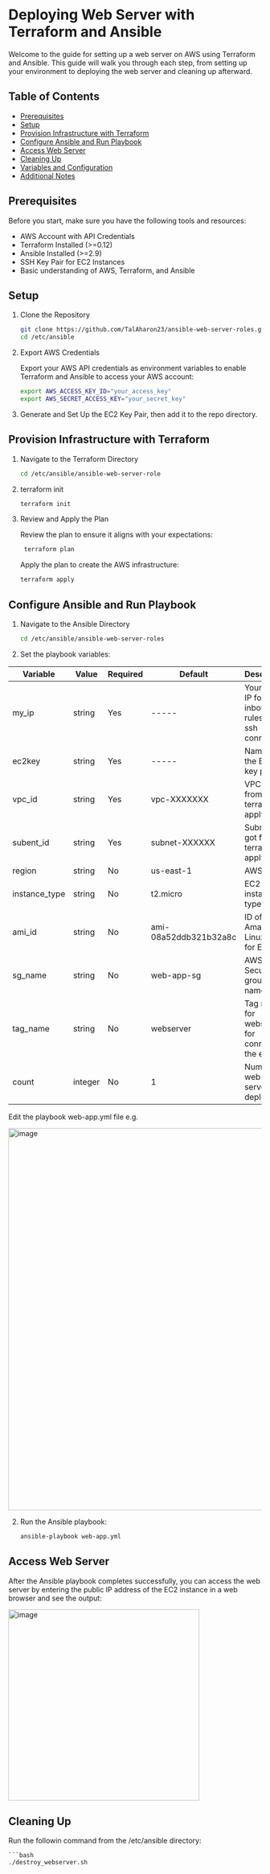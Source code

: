 # Deploying Web Server with Terraform and Ansible

Welcome to the guide for setting up a web server on AWS using Terraform and Ansible. This guide will walk you through each step, from setting up your environment to deploying the web server and cleaning up afterward.

## Table of Contents

- [Prerequisites](#prerequisites)
- [Setup](#setup)
- [Provision Infrastructure with Terraform](#provision-infrastructure-with-terraform)
- [Configure Ansible and Run Playbook](#configure-ansible-and-run-playbook)
- [Access Web Server](#access-web-server)
- [Cleaning Up](#cleaning-up)
- [Variables and Configuration](#variables-and-configuration)
- [Additional Notes](#additional-notes)

## Prerequisites

Before you start, make sure you have the following tools and resources:

- AWS Account with API Credentials
- Terraform Installed (>=0.12)
- Ansible Installed (>=2.9)
- SSH Key Pair for EC2 Instances
- Basic understanding of AWS, Terraform, and Ansible

## Setup

1. Clone the Repository

   ```bash
   git clone https://github.com/TalAharon23/ansible-web-server-roles.git /etc/ansible
   cd /etc/ansible
   ```

2. Export AWS Credentials

    Export your AWS API credentials as environment variables to enable Terraform and Ansible to access your AWS account:
    ```bash
    export AWS_ACCESS_KEY_ID="your_access_key"
    export AWS_SECRET_ACCESS_KEY="your_secret_key"
    ```

3. Generate and Set Up the EC2 Key Pair, then add it to the repo directory.


## Provision Infrastructure with Terraform

1. Navigate to the Terraform Directory

   ```bash
   cd /etc/ansible/ansible-web-server-role 
   ```

2. terraform init

    ```bash
    terraform init
    ```


3. Review and Apply the Plan

   Review the plan to ensure it aligns with your expectations:
   ```bash
    terraform plan
    ```

   Apply the plan to create the AWS infrastructure:
   ```bash
   terraform apply
   ```

## Configure Ansible and Run Playbook

1. Navigate to the Ansible Directory

   ```bash
   cd /etc/ansible/ansible-web-server-roles
   ```

2. Set the playbook variables:

| Variable           | Value              | Required | Default       | Description                                          |
|--------------------|--------------------|----------|---------------|------------------------------------------------------|
| my_ip              | string             | Yes      | -----         | Your local IP for inbound rules and ssh connection   |
| ec2key             | string             | Yes      | -----         | Name of the EC2 key pair                            |
| vpc_id             | string             | Yes      | vpc-XXXXXXX   | VPC id got from terraform apply |
| subent_id          | string             | Yes      | subnet-XXXXXX | Subnet id got from terraform apply |
| region             | string             | No       | us-east-1     | AWS region                                           |
| instance_type      | string             | No       | t2.micro      | EC2 instance type                                   |
| ami_id             | string             | No       | ami-08a52ddb321b32a8c         | ID of the Amazon Linux AMI for EC2  |
| sg_name            | string             | No      | web-app-sg     | AWS Security group name |
| tag_name           | string             | No       | webserver     | Tag name for webserver for connecting the ec2's      |
| count              | integer            | No       | 1             | Number of web-servers to deploy |

Edit the playbook web-app.yml file e.g.


<img width="760" alt="image" src="https://github.com/TalAharon23/ansible-web-server-roles/assets/82831070/723da705-9ddd-45b9-a9db-772cb8f39aad">




2. Run the Ansible playbook:

    ```bash
    ansible-playbook web-app.yml

## Access Web Server

After the Ansible playbook completes successfully, you can access the web server by entering the public IP address of the EC2 instance in a web browser and see the output:


<img width="380" alt="image" src="https://github.com/TalAharon23/ansible-web-server-roles/assets/82831070/89d08baa-227c-4f40-8ade-2524baff3b0d">



## Cleaning Up
Run the followin command from the /etc/ansible directory:

    ```bash
    ./destroy_webserver.sh

